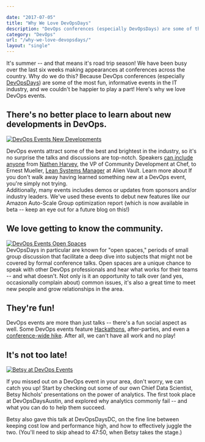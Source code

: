 ```yaml
---

date: "2017-07-05"
title: "Why We Love DevOpsDays"
description: "DevOps conferences (especially DevOpsDays) are some of the most fun, informative events in the IT industry, and we couldn’t be happier to play a part!"
category: "DevOps"
url: "/why-we-love-devopsdays/"
layout: "single"
---
```



It's summer -- and that means it's road trip season! We have been busy over the last six weeks making appearances at conferences across the country. Why do we do this? Because DevOps conferences (especially [DevOpsDays](https://www.devopsdays.org/)) are some of the most fun, informative events in the IT industry, and we couldn't be happier to play a part! Here's why we love DevOps events.

There's no better place to learn about new developments in DevOps.
------------------------------------------------------------------

[![DevOps Events New Developments](https://www.metricly.com/wp-content/uploads/2016/07/2016-06-25-11.14.24-1024x768.jpg)](https://www.metricly.com/wp-content/uploads/2016/07/2016-06-25-11.14.24.jpg)

DevOps events attract some of the best and brightest in the industry, so it's no surprise the talks and discussions are top-notch. Speakers [can include anyone](http://devopsdaysdc2016.busyconf.com/schedule/full/) from [Nathen Harvey](https://twitter.com/nathenharvey), the VP of Community Development at Chef, to Ernest Mueller, [Lean Systems Manager](https://twitter.com/ernestmueller) at Alien Vault. Learn more about If you don't walk away having learned something new at a DevOps event, you're simply not trying.\
Additionally, many events includes demos or updates from sponsors and/or industry leaders. We've used these events to debut new features like our Amazon Auto-Scale Group optimization report (which is now available in beta -- keep an eye out for a future blog on this!)

We love getting to know the community.
--------------------------------------

[![DevOps Events Open Spaces](https://www.metricly.com/wp-content/uploads/2016/07/openspaces.jpg)](https://www.metricly.com/wp-content/uploads/2016/07/openspaces.jpg)\
DevOpsDays in particular are known for "open spaces," periods of small group discussion that facilitate a deep dive into subjects that might not be covered by formal conference talks. Open spaces are a unique chance to speak with other DevOps professionals and hear what works for their teams -- and what doesn't. Not only is it an opportunity to talk over (and yes, occasionally complain about) common issues, it's also a great time to meet new people and grow relationships in the area.

They're fun!
------------

DevOps events are more than just talks -- there's a fun social aspect as well. Some DevOps events feature [Hackathons](http://www.devopsdaysaustin.com/#hackathon), after-parties, and even a [conference-wide hike](http://monitorama.com/#schedule).  After all, we can't have all work and no play!

It's not too late!
------------------

[![Betsy at DevOps Events](https://www.metricly.com/wp-content/uploads/2016/07/BetsyAtDevOpsDays-1024x768.jpg)](https://www.metricly.com/wp-content/uploads/2016/07/BetsyAtDevOpsDays.jpg)

If you missed out on a DevOps event in your area, don't worry, we can catch you up! Start by checking out some of our own Chief Data Scientist, Betsy Nichols' presentations on the power of analytics. The first took place at DevOpsDaysAustin, and explored why analytics commonly fail -- and what you can do to help them succeed.

Betsy also gave this talk at DevOpsDaysDC, on the fine line between keeping cost low and performance high, and how to effectively juggle the two. (You'll need to skip ahead to 47:50, when Betsy takes the stage.)
